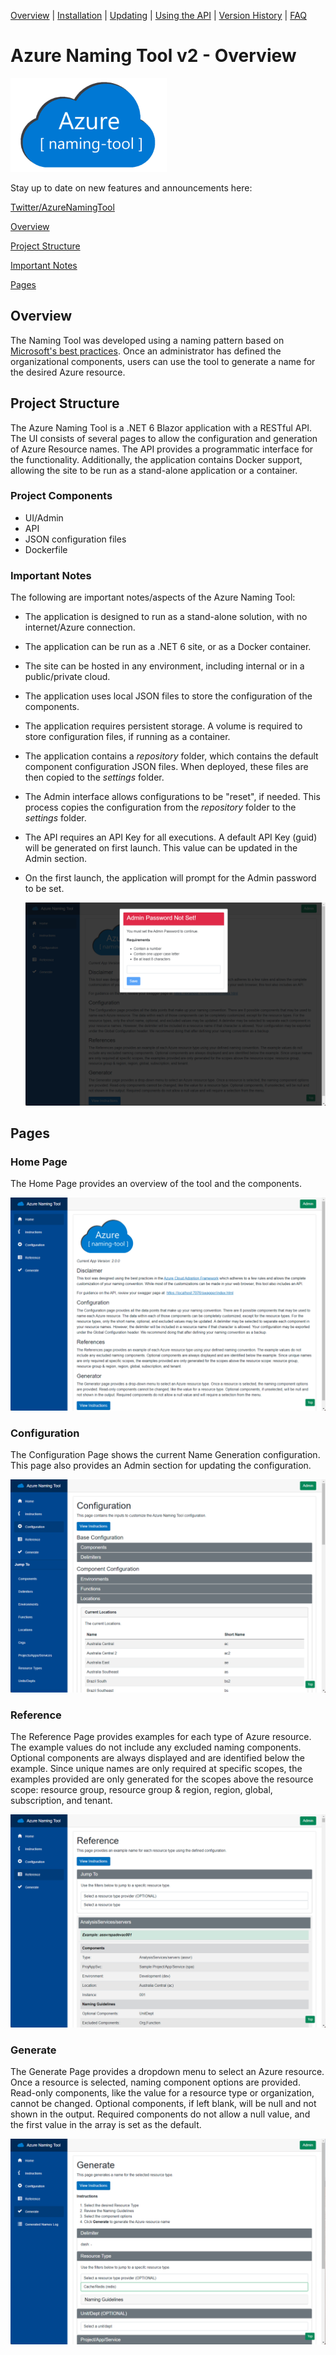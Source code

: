[Overview](./) | [Installation](INSTALLATION.md) | [Updating](UPDATING.md) | [Using the API](USINGTHEAPI.md) | [Version History](VERSIONHISTORY.md) | [FAQ](FAQ.md)

# Azure Naming Tool v2 - Overview

<img src="./wwwroot/images/AzureNamingToolLogo.png?raw=true" alt="Azure Naming Tool" title="Azure Naming Tool" height="150"/>


Stay up to date on new features and announcements here:

[Twitter/AzureNamingTool](https://twitter.com/azurenamingtool)


[Overview](#overview)

[Project Structure](#project-structure)

[Important Notes](#important-notes)

[Pages](#pages)

## Overview

The Naming Tool was developed using a naming pattern based on [Microsoft's best practices](https://docs.microsoft.com/en-us/azure/cloud-adoption-framework/ready/azure-best-practices/naming-and-tagging). Once an administrator has defined the organizational components, users can use the tool to generate a name for the desired Azure resource.

## Project Structure

The Azure Naming Tool is a .NET 6 Blazor application with a RESTful API. The UI consists of several pages to allow the configuration and generation of Azure Resource names. The API provides a programmatic interface for the functionality. Additionally, the application contains Docker support, allowing the site to be run as a stand-alone application or a container.

### Project Components

* UI/Admin
* API
* JSON configuration files
* Dockerfile

### Important Notes

The following are important notes/aspects of the Azure Naming Tool:

* The application is designed to run as a stand-alone solution, with no internet/Azure connection.
* The application can be run as a .NET 6 site, or as a Docker container.
* The site can be hosted in any environment, including internal or in a public/private cloud.
* The application uses local JSON files to store the configuration of the components.
* The application requires persistent storage. A volume is required to store configuration files, if running as a container.
* The application contains a *repository* folder, which contains the default component configuration JSON files. When deployed, these files are then copied to the *settings* folder.
* The Admin interface allows configurations to be "reset", if needed. This process copies the configuration from the *repository* folder to the *settings* folder.
* The API requires an API Key for all executions. A default API Key (guid) will be generated on first launch. This value can be updated in the Admin section.
* On the first launch, the application will prompt for the Admin password to be set.

  ![Admin Password Prompt](./wwwroot/Screenshots/AdminPasswordPrompt.png)

## Pages

### Home Page

The Home Page provides an overview of the tool and the components.

![Home Page](./wwwroot/Screenshots/HomePage.png)

### Configuration

The Configuration Page shows the current Name Generation configuration. This page also provides an Admin section for updating the configuration.

![Configuration Page](./wwwroot/Screenshots/ConfigurationPage.png)

### Reference

The Reference Page provides examples for each type of Azure resource. The example values do not include any excluded naming components. Optional components are always displayed and are identified below the example. Since unique names are only required at specific scopes, the examples provided are only generated for the scopes above the resource scope: resource group, resource group & region, region, global, subscription, and tenant.

![Reference Page](./wwwroot/Screenshots/ReferencePage.png)

### Generate

The Generate Page provides a dropdown menu to select an Azure resource. Once a resource is selected, naming component options are provided. Read-only components, like the value for a resource type or organization, cannot be changed. Optional components, if left blank, will be null and not shown in the output. Required components do not allow a null value, and the first value in the array is set as the default.

![Generate Page](./wwwroot/Screenshots/GeneratePage.png)
